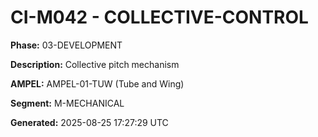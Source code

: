 # CI-M042 - COLLECTIVE-CONTROL

**Phase:** 03-DEVELOPMENT

**Description:** Collective pitch mechanism

**AMPEL:** AMPEL-01-TUW (Tube and Wing)

**Segment:** M-MECHANICAL

**Generated:** 2025-08-25 17:27:29 UTC
